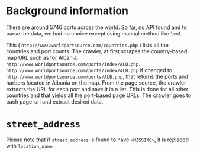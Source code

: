 # Background information
There are around 5746 ports across the world. So far, no API found and to parse the data, we had no choice except using manual method like `lxml`. 

This ( `http://www.worldportsource.com/countries.php` )  lists all the countries and port counts. 
The crawler, at first scrapes the country-based map URL such as for Albania, `http://www.worldportsource.com/ports/index/ALB.php`. 
`http://www.worldportsource.com/ports/index/ALB.php` if changed to `http://www.worldportsource.com/ports/ALB.php`, that returns the ports and harbors located in Albania on the map. From the page source, the crawler extracts the URL for each port and save it in a list. This is done for all other countries and that yields all the port-based page URLs. The crawler goes to each page_url and extract desired data. 



# `street_address`

Please note that if `street_address` is found to have `<MISSING>`, it is replaced with `location_name`. 